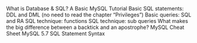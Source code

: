 What is Database & SQL?
A Basic MySQL Tutorial
Basic SQL statements: DDL and DML (no need to read the chapter “Privileges”)
Basic queries: SQL and RA
SQL technique: functions
SQL technique: sub queries
What makes the big difference between a backtick and an apostrophe?
MySQL Cheat Sheet
MySQL 5.7 SQL Statement Syntax